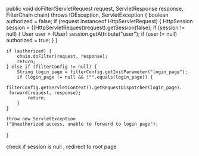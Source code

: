 public void doFilter(ServletRequest request, 
                     ServletResponse response, 
                     FilterChain chain)
    throws IOException, ServletException
{
    boolean authorized = false;
    if (request instanceof HttpServletRequest) {
        HttpSession session = ((HttpServletRequest)request).getSession(false);
        if (session != null) {
            User user = (User) session.getAttribute("user");
            if (user != null)
                authorized = true;
        }
    }
            
    if (authorized) {
        chain.doFilter(request, response);
        return;
    } else if (filterConfig != null) {
        String login_page = filterConfig.getInitParameter("login_page");
        if (login_page != null && !"".equals(login_page)) {
            filterConfig.getServletContext().getRequestDispatcher(login_page).
     forward(request, response);
            return;
        }
    }
    
    throw new ServletException
    ("Unauthorized access, unable to forward to login page");
    
}


check if session is null , redirect to root page